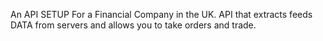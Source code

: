An API SETUP For a Financial Company in the UK.
API that extracts feeds DATA from servers and allows you to take orders and trade.
